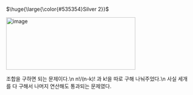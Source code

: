 <p>$\huge{\large{\color{#535354}Silver 2}}$</p>

<img width="350" height="142" alt="image" src="https://github.com/user-attachments/assets/be8d92e0-91ec-49d8-b8ac-57cfecb8140a" />

조합을 구하면 되는 문제이다.\n
n!/(n-k)! 과 k!을 따로 구해 나눠주었다.\n
사실 세개를 다 구해서 나머지 연산해도 통과되는 문제였다.
